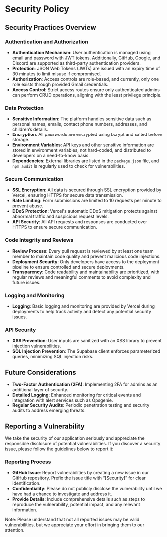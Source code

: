 # Security Policy

## Security Practices Overview

### Authentication and Authorization

- **Authentication Mechanism**: User authentication is managed using email and password with JWT tokens. Additionally, GitHub, Google, and Discord are supported as third-party authentication providers.
- **Protection**: JSON Web Tokens (JWTs) are issued with an expiry time of 30 minutes to limit misuse if compromised.
- **Authorization**: Access controls are role-based, and currently, only one role exists through provided Gmail credentials. 
- **Access Control**: Strict access routes ensure only authenticated admins can perform CRUD operations, aligning with the least privilege principle.

### Data Protection

- **Sensitive Information**: The platform handles sensitive data such as personal names, emails, contact phone numbers, addresses, and children’s details.
- **Encryption**: All passwords are encrypted using bcrypt and salted before storage.
- **Environment Variables**: API keys and other sensitive information are stored in environment variables, not hard-coded, and distributed to developers on a need-to-know basis.
- **Dependencies**: External libraries are listed in the `package.json` file, and `npm audit` is regularly used to check for vulnerabilities.

### Secure Communication

- **SSL Encryption**: All data is secured through SSL encryption provided by Vercel, ensuring HTTPS for secure data transmission.
- **Rate Limiting**: Form submissions are limited to 10 requests per minute to prevent abuse.
- **DDoS Protection**: Vercel's automatic DDoS mitigation protects against abnormal traffic and suspicious request levels.
- **API Security**: All API requests and responses are conducted over HTTPS to ensure secure communication.

### Code Integrity and Reviews

- **Review Process**: Every pull request is reviewed by at least one team member to maintain code quality and prevent malicious code injections.
- **Deployment Security**: Only developers have access to the deployment pipeline to ensure controlled and secure deployments.
- **Transparency**: Code readability and maintainability are prioritized, with regular reviews and meaningful comments to avoid complexity and future issues.

### Logging and Monitoring

- **Logging**: Basic logging and monitoring are provided by Vercel during deployments to help track activity and detect any potential security issues.

### API Security

- **XSS Prevention**: User inputs are sanitized with an XSS library to prevent injection vulnerabilities.
- **SQL Injection Prevention**: The Supabase client enforces parameterized queries, minimizing SQL injection risks.

## Future Considerations

- **Two-Factor Authentication (2FA)**: Implementing 2FA for admins as an additional layer of security.
- **Detailed Logging**: Enhanced monitoring for critical events and integration with alert services such as Opsgenie.
- **Regular Security Audits**: Periodic penetration testing and security audits to address emerging threats.

## Reporting a Vulnerability

We take the security of our application seriously and appreciate the responsible disclosure of potential vulnerabilities. If you discover a security issue, please follow the guidelines below to report it:

### Reporting Process

- **GitHub Issue**: Report vulnerabilities by creating a new issue in our GitHub repository. Prefix the issue title with “[Security]” for clear identification.
- **Confidentiality**: Please do not publicly disclose the vulnerability until we have had a chance to investigate and address it.
- **Provide Details**: Include comprehensive details such as steps to reproduce the vulnerability, potential impact, and any relevant information.

Note: Please understand that not all reported issues may be valid vulnerabilities, but we appreciate your effort in bringing them to our attention.
